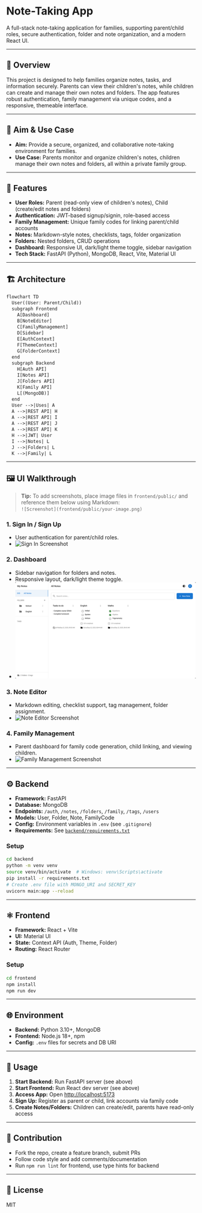 # Note-Taking App

A full-stack note-taking application for families, supporting parent/child roles, secure authentication, folder and note organization, and a modern React UI.

---

## 🚀 Overview

This project is designed to help families organize notes, tasks, and information securely. Parents can view their children's notes, while children can create and manage their own notes and folders. The app features robust authentication, family management via unique codes, and a responsive, themeable interface.

---

## 🎯 Aim & Use Case

- **Aim:** Provide a secure, organized, and collaborative note-taking environment for families.
- **Use Case:** Parents monitor and organize children's notes, children manage their own notes and folders, all within a private family group.

---

## 🧩 Features

- **User Roles:** Parent (read-only view of children's notes), Child (create/edit notes and folders)
- **Authentication:** JWT-based signup/signin, role-based access
- **Family Management:** Unique family codes for linking parent/child accounts
- **Notes:** Markdown-style notes, checklists, tags, folder organization
- **Folders:** Nested folders, CRUD operations
- **Dashboard:** Responsive UI, dark/light theme toggle, sidebar navigation
- **Tech Stack:** FastAPI (Python), MongoDB, React, Vite, Material UI

---

## 🏗️ Architecture

```mermaid
flowchart TD
  User((User: Parent/Child))
  subgraph Frontend
    A[Dashboard]
    B[NoteEditor]
    C[FamilyManagement]
    D[Sidebar]
    E[AuthContext]
    F[ThemeContext]
    G[FolderContext]
  end
  subgraph Backend
    H[Auth API]
    I[Notes API]
    J[Folders API]
    K[Family API]
    L[(MongoDB)]
  end
  User -->|Uses| A
  A -->|REST API| H
  A -->|REST API| I
  A -->|REST API| J
  A -->|REST API| K
  H -->|JWT| User
  I -->|Notes| L
  J -->|Folders| L
  K -->|Family| L
```

---

## 🖼️ UI Walkthrough

> **Tip:** To add screenshots, place image files in `frontend/public/` and reference them below using Markdown:  
> `![Screenshot](frontend/public/your-image.png)`

### 1. Sign In / Sign Up

- User authentication for parent/child roles.
- ![Sign In Screenshot](frontend/public/signin.png) <!-- Replace with actual screenshot -->

### 2. Dashboard

- Sidebar navigation for folders and notes.
- Responsive layout, dark/light theme toggle.
- ![Dashboard Screenshot](frontend/public/dashboard.png) <!-- Replace with actual screenshot -->

### 3. Note Editor

- Markdown editing, checklist support, tag management, folder assignment.
- ![Note Editor Screenshot](frontend/public/note-editor.png) <!-- Replace with actual screenshot -->

### 4. Family Management

- Parent dashboard for family code generation, child linking, and viewing children.
- ![Family Management Screenshot](frontend/public/family-management.png) <!-- Replace with actual screenshot -->

---

## ⚙️ Backend

- **Framework:** FastAPI
- **Database:** MongoDB
- **Endpoints:** `/auth`, `/notes`, `/folders`, `/family`, `/tags`, `/users`
- **Models:** User, Folder, Note, FamilyCode
- **Config:** Environment variables in `.env` (see `.gitignore`)
- **Requirements:** See [`backend/requirements.txt`](backend/requirements.txt:1)

### Setup

```bash
cd backend
python -m venv venv
source venv/bin/activate  # Windows: venv\Scripts\activate
pip install -r requirements.txt
# Create .env file with MONGO_URI and SECRET_KEY
uvicorn main:app --reload
```

---

## ⚛️ Frontend

- **Framework:** React + Vite
- **UI:** Material UI
- **State:** Context API (Auth, Theme, Folder)
- **Routing:** React Router

### Setup

```bash
cd frontend
npm install
npm run dev
```

---

## 🌐 Environment

- **Backend:** Python 3.10+, MongoDB
- **Frontend:** Node.js 18+, npm
- **Config:** `.env` files for secrets and DB URI

---

## 📖 Usage

1. **Start Backend:** Run FastAPI server (see above)
2. **Start Frontend:** Run React dev server (see above)
3. **Access App:** Open [http://localhost:5173](http://localhost:5173)
4. **Sign Up:** Register as parent or child, link accounts via family code
5. **Create Notes/Folders:** Children can create/edit, parents have read-only access

---

## 🤝 Contribution

- Fork the repo, create a feature branch, submit PRs
- Follow code style and add comments/documentation
- Run `npm run lint` for frontend, use type hints for backend

---

## 📄 License

MIT
